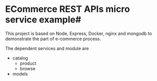 # ECommerce REST APIs micro service example#

This project is based on Node, Express, Docker, nginx and mongodb to demonstrate the part of e-commerce process.

The dependent services and module are

 - catalog
    - product
    - browse
 - models